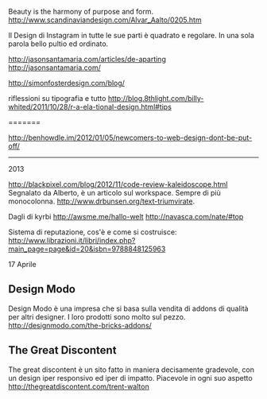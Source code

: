 Beauty is the harmony of purpose and form.
http://www.scandinaviandesign.com/Alvar_Aalto/0205.htm

Il Design di Instagram in tutte le sue parti è quadrato e regolare.
In una sola parola bello pultio ed ordinato.

http://jasonsantamaria.com/articles/de-aparting
http://jasonsantamaria.com/

http://simonfosterdesign.com/blog/

riflessioni su tipografia e tutto
http://blog.8thlight.com/billy-whited/2011/10/28/r-a-ela-tional-design.html#tips

=======

http://benhowdle.im/2012/01/05/newcomers-to-web-design-dont-be-put-off/

---

2013

http://blackpixel.com/blog/2012/11/code-review-kaleidoscope.html
Segnalato da Alberto, è un articolo sul workspace.
Sempre di più monocolonna.
http://www.drbunsen.org/text-triumvirate.

Dagli di kyrbi
http://awsme.me/hallo-welt
http://navasca.com/nate/#top

Sistema di reputazione, cos'è e come si costruisce:
http://www.librazioni.it/libri/index.php?main_page=page&id=20&isbn=9788848125963

17 Aprile

## Design Modo

Design Modo è una impresa che si basa sulla vendita di addons di qualità per altri designer.
I loro prodotti sono molto sul pezzo.
http://designmodo.com/the-bricks-addons/

## The Great Discontent

The great discontent è un sito fatto in maniera decisamente gradevole, con un design iper responsivo ed iper di impatto. Piacevole in ogni suo aspetto
http://thegreatdiscontent.com/trent-walton
